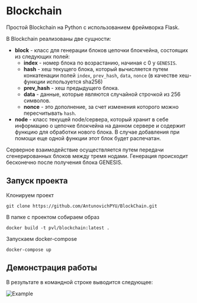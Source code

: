 # Blockchain

Простой Blockchain на Python с использованием фреймворка Flask.

В Blockchain реализованы две сущности:
- **block** - класс для генерации блоков цепочки блокчейна, состоящих из следующих полей:
    - **index** - номер блока по возрастанию, начиная с 0 у `GENESIS`.
    - **hash** - хеш текущего блока, который вычисляется путем конкатенации полей `index`, `prev_hash`, `data`, `nonce` (в качестве хеш-функции используется sha256)
    - **prev_hash** - хеш предыдущего блока.
    - **data** - данные, которые являются случайной строчкой из 256 символов.
    - **nonce** - это дополнение, за счет изменения которого можно пересчитывать `hash`.
- **node** - класс текущей node/сервера, который хранит в себе информацию о цепочке блокчейна на данном сервере и содержит функцию для обработки нового блока. В случае добавления при помощи еще одной функции этот блок будет распечатан.

Серверное взаимодействие осуществляется путем передачи сгенерированных блоков между тремя нодами. Генерация происходит бесконечно после получения блока GENESIS.


## Запуск проекта

Клонируем проект 

```git clone https://github.com/AntunovichPYU/BlockChain.git```

В папке с проектом собираем образ

```docker build -t pvl/blockchain:latest .```

Запускаем docker-compose

```docker-compose up```
## Демонстрация работы

В результате в командной строке выводится следующее:

![Example](assets/example.png)

